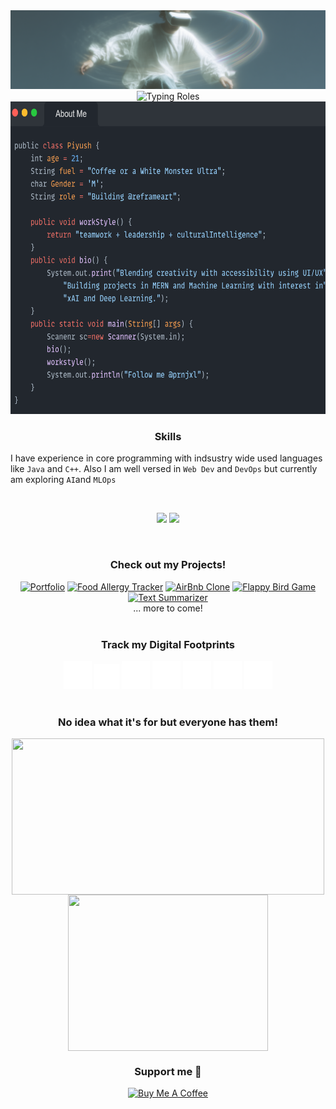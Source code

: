 
<!-- Cover Image -->
<div>
<img src="./img/modern.svg" alt="cover">
</div>

<!-- Intro -->
<div align="center">
    <img 
      src="https://readme-typing-svg.demolab.com?font=Noto+Sans&size=18&duration=3000&pause=1000&color=F7F7F7&background=FFFFFF00&width=200&lines=An+UI%2FUX+Designer;A+Full+Stack+Developer;A+ML+Engineer" 
      alt="Typing Roles"
    />
</div>

<!-- Short Summary -->
<div align="center"><img src="./img/Snap.png" height="500" width="auto"></div>

<!-- Skills -->
<h3 align="center">Skills</h3>

I have experience in core programming with indsustry wide used languages like `Java` and `C++`. Also I am well versed in `Web Dev` and `DevOps` but currently am exploring `AI`and `MLOps`
<div>
    <br>
    <p align="center">
        <img src="https://skillicons.dev/icons?i=java,py,html,css,bootstrap,js,react,nodejs,express,mysql,mongodb" height="40"/>
        <img src="https://skillicons.dev/icons?i=docker,figma,git,github,md,aws" height="40"/>
    </p>
</div>
<br>


<!-- Projects -->
<h3 align="center">Check out my Projects!</h3>

<div align="center">
  <a href="#"><img src="https://img.shields.io/badge/Portfolio-Next.JS-ffffff?style=for-the-badge&logo=&logoColor=white" alt="Portfolio" /></a>
  <a href="https://github.com/cyph3r-exe/pureplates"><img src="https://img.shields.io/badge/Pure%20Plates-HTML%20|%20CSS%20|%20JS-F3E2D4?style=for-the-badge&logo=&logoColor=white" alt="Food Allergy Tracker" /></a>
  <a href="https://github.com/prnjxl/wander-lust"><img src="https://img.shields.io/badge/Wanderlust-HTML%20|%20CSS%20|%20JS-C5B0CD?style=for-the-badge&logo=&logoColor=white" alt="AirBnb Clone" /></a>
  <a href="https://github.com/prnjxl/flappy-bird"><img src="https://img.shields.io/badge/Flappy%20Bird-Java-415E72?style=for-the-badge&logo=&logoColor=white" alt="Flappy Bird Game" /></a>
  <a href="#"><img src="https://img.shields.io/badge/Summarizer-Python-EFFAD3?style=for-the-badge&logo=&logoColor=white" alt="Text Summarizer" /></a><br>
... more to come!
</div>
<br>

<!-- Contact me -->
<h3 align="center">Track my Digital Footprints</h3>

<div align="center">
  <a href="https://medium.com/@pranjalpiyush29" ><img src="./img/medium.svg" alt="Medium" height="45"></a>
  <a href="" ><img src="./img/discord-brands-solid-full.svg" alt="Discord" height="40"></a>
  <a href="#" ><img src="./img/git-alt-brands-solid-full.svg" alt="GitHub" height="45"></a>
  <a href="https://www.linkedin.com/in/pranjal-piyush/" ><img src="./img/linkedin-brands-solid-full.svg" alt="LinkedIn" height="45"></a>
  <a href="https://www.instagram.com/prnjxl_/" ><img src="./img/instagram-brands-solid-full.svg" alt="Instagram" height="45"></a>
  <a href="#" ><img src="./img/spotify-brands-solid-full.svg" alt="Spotify" height="45"></a>
  <a href="https://mail.google.com/mail/?view=cm&fs=1&to=pranjalpiyush29@gmail.com&su=Hello%20Pranjal&body=Hi%20there%2C%0A%0AThis%20is%20a%20message." 
  target="_blank" ><img src="./img/android-brands-solid-full.svg" alt="Google" height="45"></a>
</div>
<br>

<!-- Stats -->
<h3 align="center">No idea what it's for but everyone has them!</h3>

<p align="center">
    <img src="https://github-readme-activity-graph.vercel.app/graph?username=prnjxl&theme=tokyo-night&hide_border=true&area=true" width="500" style="height: 250px; object-fit: cover;" align="center"/>
    <img src="https://github-readme-stats.vercel.app/api/top-langs/?username=prnjxl&layout=pie&border_radius=2" border="0" width="320" style="height: 250px; object-fit: cover;" align="center">
</p>

<!-- Donations -->
<div align="center">
<h3>Support me 🤍</h3>
<a href="https://www.buymeacoffee.com/prnjxl" target="_blank"><img src="https://cdn.buymeacoffee.com/buttons/v2/default-yellow.png" alt="Buy Me A Coffee" height="40" ></a>
</div>

